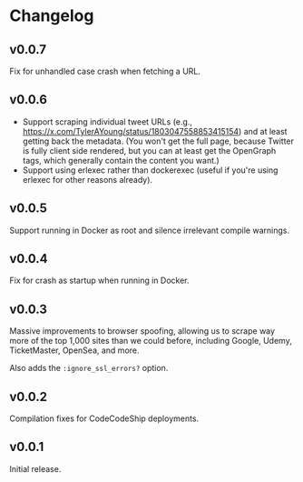# Changelog

## v0.0.7

Fix for unhandled case crash when fetching a URL.

## v0.0.6

- Support scraping individual tweet URLs (e.g., https://x.com/TylerAYoung/status/1803047558853415154)
  and at least getting back the metadata. (You won't get the full page, because 
  Twitter is fully client side rendered, but you can at least get the OpenGraph tags, which
  generally contain the content you want.)
- Support using erlexec rather than dockerexec (useful if you're using erlexec 
  for other reasons already).

## v0.0.5

Support running in Docker as root and silence irrelevant compile warnings.

## v0.0.4

Fix for crash as startup when running in Docker.

## v0.0.3

Massive improvements to browser spoofing, allowing us to scrape way more
of the top 1,000 sites than we could before, including Google, Udemy,
 TicketMaster, OpenSea, and more.

Also adds the `:ignore_ssl_errors?` option.

## v0.0.2

Compilation fixes for CodeCodeShip deployments.

## v0.0.1

Initial release.
